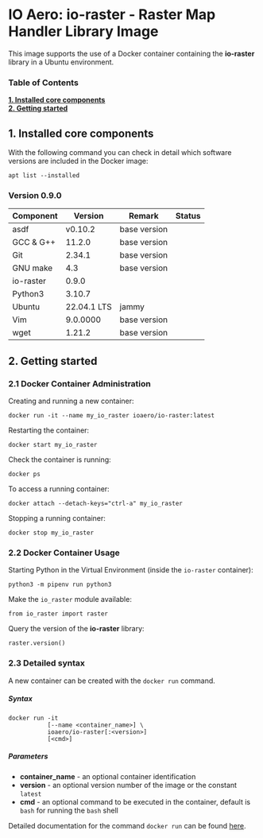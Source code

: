 # IO Aero: io-raster - Raster Map Handler Library Image

This image supports the use of a Docker container containing the **io-raster** library in a Ubuntu environment.

### Table of Contents

**[1. Installed core components](#installed)**<br>
**[2. Getting started](#started)**<br>

## <a name="installed"></a> 1. Installed core components

With the following command you can check in detail which software versions are included in the Docker image:

    apt list --installed

### Version 0.9.0

| Component      | Version     | Remark       | Status |
|----------------|-------------|--------------|--------|
| asdf           | v0.10.2     | base version |        | 
| GCC & G++      | 11.2.0      | base version |        | 
| Git            | 2.34.1      | base version |        | 
| GNU make       | 4.3         | base version |        | 
| io-raster      | 0.9.0       |              |        | 
| Python3        | 3.10.7      |              |        |
| Ubuntu         | 22.04.1 LTS | jammy        |        | 
| Vim            | 9.0.0000    | base version |        |
| wget           | 1.21.2      | base version |        |

## <a name="started"/> 2. Getting started

### 2.1 Docker Container Administration

Creating and running a new container:

    docker run -it --name my_io_raster ioaero/io-raster:latest

Restarting the container:

    docker start my_io_raster

Check the container is running:
 
    docker ps

To access a running container:

    docker attach --detach-keys="ctrl-a" my_io_raster 

Stopping a running container:

    docker stop my_io_raster

### 2.2 Docker Container Usage

Starting Python in the Virtual Environment (inside the `io-raster` container):

    python3 -m pipenv run python3

Make the `io_raster` module available:

    from io_raster import raster

Query the version of the **io-raster** library:

    raster.version()

### 2.3 Detailed syntax

A new container can be created with the `docker run` command.

##### Syntax

    docker run -it 
               [--name <container_name>] \
               ioaero/io-raster[:<version>] 
               [<cmd>]

##### Parameters

- **container_name** - an optional container identification
- **version** - an optional version number of the image or the constant `latest`
- **cmd** - an optional command to be executed in the container, default is `bash` for running the `bash` shell

Detailed documentation for the command `docker run` can be found [here](https://docs.docker.com/engine/reference/run/).
